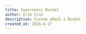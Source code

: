 ```yaml
---
title: Supersonic Rocket
author: Erik Cruz
description: Custom ≥Mach 1 Rocket
created_at: 2025-6-17
---
```

